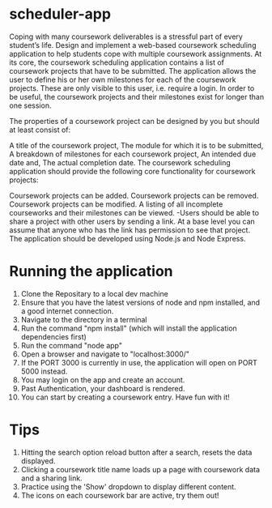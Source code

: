 # scheduler-app

Coping with many coursework deliverables is a stressful part of every student’s life. Design and implement a web-based coursework scheduling application to help students cope with multiple coursework assignments. At its core, the coursework scheduling application contains a list of coursework projects that have to be submitted. The application allows the user to define his or her own milestones for each of the coursework projects. These are only visible to this user, i.e. require a login. In order to be useful, the coursework projects and their milestones exist for longer than one session.

The properties of a coursework project can be designed by you but should at least consist of:

A title of the coursework project, The module for which it is to be submitted, A breakdown of milestones for each coursework project, An intended due date and, The actual completion date. The coursework scheduling application should provide the following core functionality for coursework projects:

Coursework projects can be added.
Coursework projects can be removed.
Coursework projects can be modified.
A listing of all incomplete courseworks and their milestones can be viewed. -Users should be able to share a project with other users by sending a link. At a base level you can assume that anyone who has the link has permission to see that project. The application should be developed using Node.js and Node Express.

# Running the application

1. Clone the Repositary to a local dev machine
2. Ensure that you have the latest versions of node and npm installed, and a good internet connection.
3. Navigate to the directory in a terminal
4. Run the command "npm install" (which will install the application dependencies first)
5. Run the command "node app"
6. Open a browser and navigate to "localhost:3000/"
7. If the PORT 3000 is currently in use, the application will open on PORT 5000 instead.
8. You may login on the app and create an account. 
9. Past Authentication, your dashboard is rendered.
10. You can start by creating a coursework entry. Have fun with it!

# Tips
1. Hitting the  search option reload button after a search, resets the data displayed.
2. Clicking a coursework title name loads up a page with coursework data and a sharing link.
3. Practice using the 'Show' dropdown to display different content.
3. The icons on each coursework bar are active, try them out!
